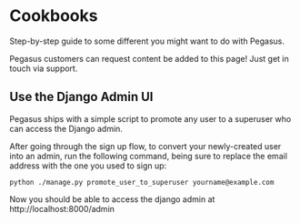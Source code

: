 # Cookbooks

Step-by-step guide to some different you might want to do with Pegasus.

Pegasus customers can request content be added to this page! Just get in touch via support.

## Use the Django Admin UI

Pegasus ships with a simple script to promote any user to a superuser who can access
the Django admin.

After going through the sign up flow, to convert your newly-created user into an admin, 
run the following command, being sure to replace the email address with the one you used to sign up:

```
python ./manage.py promote_user_to_superuser yourname@example.com
``` 

Now you should be able to access the django admin at http://localhost:8000/admin
